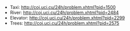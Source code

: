 * Taxi: http://coj.uci.cu/24h/problem.xhtml?pid=1500
* River: http://coj.uci.cu/24h/problem.xhtml?pid=2484
* Elevator: http://coj.uci.cu/24h/problem.xhtml?pid=2299
* Trees: http://coj.uci.cu/24h/problem.xhtml?pid=2575
